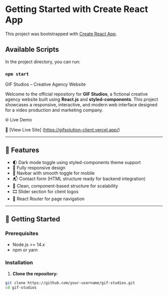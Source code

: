 # Getting Started with Create React App

This project was bootstrapped with [Create React App](https://github.com/facebook/create-react-app).

## Available Scripts

In the project directory, you can run:

### `npm start`


GIF Studios – Creative Agency Website

Welcome to the official repository for **GIF Studios**, a fictional creative agency website built using **React.js** and **styled-components**. This project showcases a responsive, interactive, and modern web interface designed for a video production and marketing company.

 🌐 Live Demo

🚀 [View Live Site]  (https://gifsolution-client.vercel.app/)



---

## 🔧 Features

- 🌓 Dark mode toggle using styled-components theme support
- 🎨 Fully responsive design
- 🧭 Navbar with smooth toggle for mobile
- 📬 Contact form (HTML structure ready for backend integration)
- 🧠 Clean, component-based structure for scalability
- 🎞️ Slider section for client logos
- 🔁 React Router for page navigation

---

## 🚀 Getting Started

### Prerequisites

- Node.js >= 14.x
- npm or yarn

### Installation

1. **Clone the repository:**

```bash
git clone https://github.com/your-username/gif-studios.git
cd gif-studios
